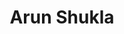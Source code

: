 ---
title:  "Arun Shukla"
job-title: Founding Partner & CEO
order: 1
skills:
- Leadership & Strategy
- Operational Excellence & Execution
- Organizations & Human Capital
- Revenue & Sales
- Information Technology
- Business & Transformational Events
team-image: arun-shukla.jpg
---